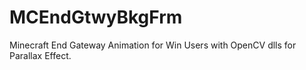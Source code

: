 # MCEndGtwyBkgFrm
Minecraft End Gateway Animation for Win Users with OpenCV dlls for Parallax Effect.
